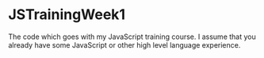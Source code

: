 # JSTrainingWeek1

The code which goes with my JavaScript training course.
I assume that you already have some JavaScript or other high level language experience.

